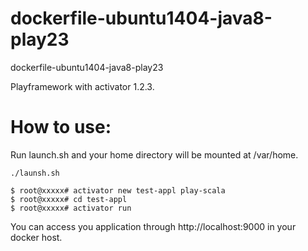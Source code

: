 dockerfile-ubuntu1404-java8-play23
==================================

dockerfile-ubuntu1404-java8-play23

Playframework with activator 1.2.3.

# How to use:

Run launch.sh and your home directory will be mounted at /var/home.

```
./launsh.sh

$ root@xxxxx# activator new test-appl play-scala
$ root@xxxxx# cd test-appl
$ root@xxxxx# activator run
```

You can access you application through http://localhost:9000 in your docker host.
